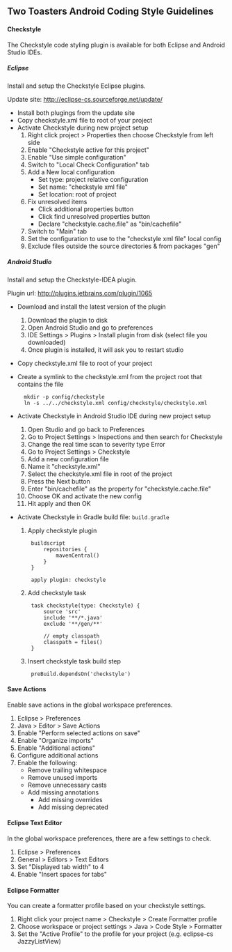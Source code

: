## Two Toasters Android Coding Style Guidelines

#### Checkstyle

The Checkstyle code styling plugin is available for both Eclipse and Android Studio IDEs.

##### Eclipse

Install and setup the Checkstyle Eclipse plugins.
	
Update site: <http://eclipse-cs.sourceforge.net/update/>
	
- Install both plugings from the update site
- Copy checkstyle.xml file to root of your project
- Activate Checkstyle during new project setup
	1. Right click project > Properties then choose Checkstyle from left side
	2. Enable "Checkstyle active for this project"
	3. Enable "Use simple configuration"
	4. Switch to "Local Check Configuration" tab
	5. Add a New local configuration
		- Set type: project relative configuration
		- Set name: "checkstyle xml file"
		- Set location: root of project
	6. Fix unresolved items
		- Click additional properties button
		- Click find unresolved properties button
		- Declare "checkstyle.cache.file" as "bin/cachefile"
	7. Switch to "Main" tab
	8. Set the configuration to use to the "checkstyle xml file" local config
	9. Exclude files outside the source directories & from packages "gen"

##### Android Studio

Install and setup the Checkstyle-IDEA plugin.

Plugin url: <http://plugins.jetbrains.com/plugin/1065>

- Download and install the latest version of the plugin
	1. Download the plugin to disk
	2. Open Android Studio and go to preferences
	3. IDE Settings > Plugins > Install plugin from disk (select file you downloaded)
	4. Once plugin is installed, it will ask you to restart studio

- Copy checkstyle.xml file to root of your project
- Create a symlink to the checkstyle.xml from the project root that contains the file

        mkdir -p config/checkstyle  
        ln -s ../../checkstyle.xml config/checkstyle/checkstyle.xml

- Activate Checkstyle in Android Studio IDE during new project setup
	1. Open Studio and go back to Preferences
	2. Go to Project Settings > Inspections and then search for Checkstyle
	3. Change the real time scan to severity type Error
	4. Go to Project Settings > Checkstyle
	5. Add a new configuration file
	6. Name it "checkstyle.xml"
	7. Select the checkstyle.xml file in root of the project
	8. Press the Next button
	9. Enter "bin/cachefile" as the property for "checkstyle.cache.file"
	10. Choose OK and activate the new config
	11. Hit apply and then OK
- Activate Checkstyle in Gradle build file: `build.gradle`
	1. Apply checkstyle plugin

            buildscript
                repositories {
                    mavenCentral()
                }
            }
          
            apply plugin: checkstyle

	2. Add checkstyle task

            task checkstyle(type: Checkstyle) {
                source 'src'
                include '**/*.java'
                exclude '**/gen/**'
    
                // empty classpath
                classpath = files()
            }

	3. Insert checkstyle task build step  

			preBuild.dependsOn('checkstyle')

#### Save Actions

Enable save actions in the global workspace preferences.

1. Eclipse > Preferences
2. Java > Editor > Save Actions
3. Enable "Perform selected actions on save"
4. Enable "Organize imports"
5. Enable "Additional actions"
6. Configure additional actions
7. Enable the following:
	- Remove trailing whitespace
	- Remove unused imports
	- Remove unnecessary casts
	- Add missing annotations
		- Add missing overrides
		- Add missing deprecated

#### Eclipse Text Editor

In the global workspace preferences, there are a few settings to check.

1. Eclipse > Preferences
2. General > Editors > Text Editors
3. Set "Displayed tab width" to 4
4. Enable "Insert spaces for tabs"

#### Eclipse Formatter

You can create a formatter profile based on your checkstyle settings.

1. Right click your project name > Checkstyle > Create Formatter profile
2. Choose workspace or project settings > Java > Code Style > Formatter
3. Set the "Active Profile" to the profile for your project (e.g. eclipse-cs JazzyListView)
